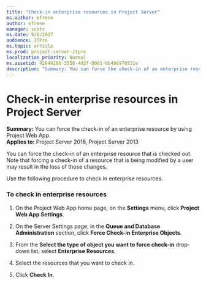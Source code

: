 ```yaml
---
title: "Check-in enterprise resources in Project Server"
ms.author: efrene
author: efrene
manager: scotv
ms.date: 9/6/2017
audience: ITPro
ms.topic: article
ms.prod: project-server-itpro
localization_priority: Normal
ms.assetid: 4284926b-3558-4d2f-8061-bb4b6970531e
description: "Summary: You can force the check-in of an enterprise resource by using Project Web App."
---
```


# Check-in enterprise resources in Project Server
 
 **Summary:** You can force the check-in of an enterprise resource by using Project Web App.<br/>
**Applies to:** Project Server 2016, Project Server 2013
  
You can force the check-in of an enterprise resource that is checked out. Note that forcing a check-in of a resource that is being modified by a user may result in the loss of those changes.
  
Use the following procedure to check in enterprise resources.
  
### To check in enterprise resources

1. On the Project Web App home page, on the **Settings** menu, click **Project Web App Settings**.
    
2. On the Server Settings page, in the **Queue and Database Administration** section, click **Force Check-in Enterprise Objects**.
    
3. From the **Select the type of object you want to force check-in** drop-down list, select **Enterprise Resources**.
    
4. Select the resources that you want to check in.
    
5. Click **Check In**.
    

